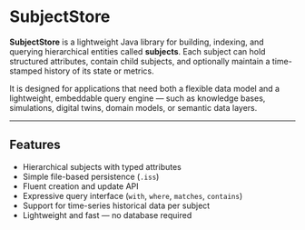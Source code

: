 # SubjectStore

**SubjectStore** is a lightweight Java library for building, indexing, and querying hierarchical entities called **subjects**. Each subject can hold structured attributes, contain child subjects, and optionally maintain a time-stamped history of its state or metrics.

It is designed for applications that need both a flexible data model and a lightweight, embeddable query engine — such as knowledge bases, simulations, digital twins, domain models, or semantic data layers.

---

## Features

- Hierarchical subjects with typed attributes
- Simple file-based persistence (`.iss`)
- Fluent creation and update API
- Expressive query interface (`with`, `where`, `matches`, `contains`)
- Support for time-series historical data per subject
- Lightweight and fast — no database required
